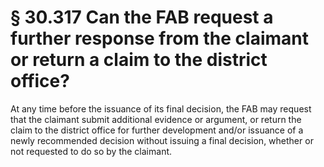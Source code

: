 # § 30.317   Can the FAB request a further response from the claimant or return a claim to the district office?

At any time before the issuance of its final decision, the FAB may request that the claimant submit additional evidence or argument, or return the claim to the district office for further development and/or issuance of a newly recommended decision without issuing a final decision, whether or not requested to do so by the claimant.




